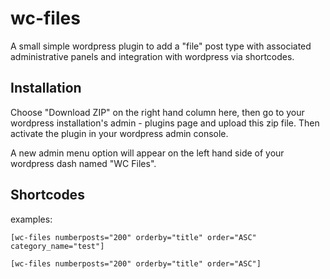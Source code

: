 # wc-files
A small simple wordpress plugin to add a "file" post type with associated administrative panels and integration with wordpress via shortcodes.

## Installation

Choose "Download ZIP" on the right hand column here, then go to your wordpress installation's admin - plugins page and upload this zip file.  Then activate the plugin in your wordpress admin console.

A new admin menu option will appear on the left hand side of your wordpress dash named "WC Files".

## Shortcodes

examples:

```
[wc-files numberposts="200" orderby="title" order="ASC" category_name="test"]
```

```
[wc-files numberposts="200" orderby="title" order="ASC"]
```
